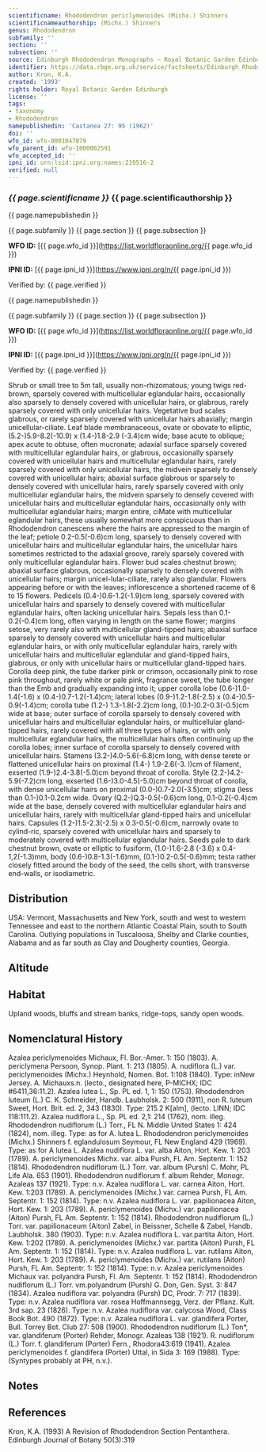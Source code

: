 ```yaml
---
scientificname: Rhododendron periclymenoides (Michx.) Shinners
scientificnameauthorship: (Michx.) Shinners
genus: Rhododendron
subfamily: ''
section: ''
subsection: ''
source: Edinburgh Rhododendron Monographs – Royal Botanic Garden Edinburgh
identifier: https://data.rbge.org.uk/service/factsheets/Edinburgh_Rhododendron_Monographs.xhtml
author: Kron, K.A.
created: '1993'
rights holder: Royal Botanic Garden Edinburgh
license: ''
tags:
- taxonomy
- Rhododendron
namepublishedin: 'Castanea 27: 95 (1962)'
doi: ''
wfo_id: wfo-0001047079
wfo_parent_id: wfo-1000002591
wfo_accepted_id: ''
ipni_id: urn:lsid:ipni.org:names:219516-2
verified: null
---
```

### _{{ page.scientificname }}_ {{ page.scientificauthorship }}
 {{ page.namepublishedin }}

{{ page.subfamily }} {{ page.section }} {{ page.subsection }}

**WFO ID:** [{{ page.wfo_id }}](https://list.worldfloraonline.org/{{ page.wfo_id }})

**IPNI ID:** [{{ page.ipni_id }}](https://www.ipni.org/n/{{ page.ipni_id }})

Verified by: {{ page.verified }}

 {{ page.namepublishedin }}

{{ page.subfamily }} {{ page.section }} {{ page.subsection }}

**WFO ID:** [{{ page.wfo_id }}](https://list.worldfloraonline.org/{{ page.wfo_id }})

**IPNI ID:** [{{ page.ipni_id }}](https://www.ipni.org/n/{{ page.ipni_id }})

Verified by: {{ page.verified }}



Shrub or small tree to 5m tall, usually non-rhizomatous; young twigs red-brown, sparsely covered with multicellular eglandular hairs, occasionally also sparsely to densely covered with unicellular hairs, or glabrous, rarely sparsely covered with only unicellular hairs. Vegetative bud scales glabrous, or rarely sparsely covered with unicellular hairs abaxially; margin unicellular-ciliate. Leaf blade membranaceous, ovate or obovate to elliptic, (5.2-)5.9-8.2(-10.9) x (1.4-)1.8-2.9 (-3.4)cm wide; base acute to oblique; apex acute to obtuse, often mucronate; adaxial surface sparsely covered with multicellular eglandular hairs, or glabrous, occasionally sparsely covered with unicellular hairs and multicellular eglandular hairs, rarely sparsely covered with only unicellular hairs, the midvein sparsely to densely covered with unicellular hairs; abaxial surface glabrous or sparsely to densely covered with unicellular hairs, rarely sparsely covered with only multicellular eglandular hairs, the midvein sparsely to densely covered with unicellular hairs and multicellular eglandular hairs, occasionally only with multicellular eglandular hairs; margin entire, ciMate with multicellular eglandular hairs, these usually somewhat more conspicuous than in Rhododendron canescens where the hairs are appressed to the margin of the leaf; petiole 0.2-0.5(-0.6)cm long, sparsely to densely covered with unicellular hairs and multicellular eglandular hairs, the unicellular hairs sometimes restricted to the adaxial groove, rarely sparsely covered with only multicellular eglandular hairs. Flower bud scales chestnut brown; abaxial surface glabrous, occasionally sparsely to densely covered with unicellular hairs; margin unicel-lular-ciliate, rarely also glandular. Flowers appearing before or with the leaves; inflorescence a shortened raceme of 6 to 15 flowers. Pedicels (0.4-)0.6-1.2(-1.9)cm long, sparsely covered with unicellular hairs and sparsely to densely covered with multicellular eglandular hairs, often lacking unicellular hairs. Sepals less than 0.1-0.2(-0.4)cm long, often varying in length on the same flower; margins setose, very rarely also with multicellular gland-tipped hairs; abaxial surface sparsely to densely covered with unicellular hairs and multicellular eglandular hairs, or with only multicellular eglandular hairs, rarely with unicellular hairs and multicellular eglandular and gland-tipped hairs, glabrous, or only with unicellular hairs or multicellular gland-tipped hairs. Corolla deep pink, the tube darker pink or crimson, occasionally pink to rose pink throughout, rarely white or pale pink, fragrance sweet, the tube longer than the Emb and gradually expanding into it; upper corolla lobe (0.6-)1.0-1.4(-1.6) x (0.4-)0.7-1.2(-1.4)cm; lateral lobes (0.9-)1.2-1.8(-2.5) x (0.4-)0.5-0.9(-1.4)cm; corolla tube (1.2-) 1.3-1.8(-2.2)cm long, (0.1-)0.2-0.3(-0.5)cm wide at base; outer surface of corolla sparsely to densely covered with unicellular hairs and multicellular eglandular hairs, or multicellular gland-tipped hairs, rarely covered with all three types of hairs, or with only multicellular eglandular hairs, the multicellular hairs often continuing up the corolla lobes; inner surface of corolla sparsely to densely covered with unicellular hairs. Stamens (3.2-)4.0-5.6(-6.8)cm long, with dense terete or flattened unicellular hairs on proximal (1.4-) 1.9-2.6(-3. l)cm of filament, exserted (1.9-)2.4-3.8(-5.0)cm beyond throat of corolla. Style (2.2-)4.2-5.9(-7.2)cm long, exserted (1.6-)3.0-4.5(-5.0)cm beyond throat of corolla, with dense unicellular hairs on proximal (0.0-)0.7-2.0(-3.5)cm; stigma (less than 0.1-)0.1-0.2cm wide. Ovary (Q.2-)Q.3-0.5(-0.6)cm long, 0.1-0.2(-0.4)cm wide at the base, densely covered with multicellular eglandular hairs and unicellular hairs, rarely with multicellular gland-tipped hairs and unicellular hairs. Capsules (1.2-)1.5-2.3(-2.5) x 0.3-0.5(-0.6)cm, narrowly ovate to cylind-ric, sparsely covered with unicellular hairs and sparsely to moderately covered with multicellular eglandular hairs. Seeds pale to dark chestnut brown, ovate or elliptic to fusiform, (1.0-)1.6-2.8 (-3.6) x 0.4-1,2(-1.3)mm, body (0.6-)0.8-1.3(-1.6)mm, (0.1-)0.2-0.5(-0.6)mm; testa rather closely fitted around the body of the seed, the cells short, with transverse end-walls, or isodiametric.

## Distribution
USA: Vermont, Massachusetts and New York, south and west to western Tennessee and east to the northern Atlantic Coastal Plain, south to South Carolina. Outlying populations in Tuscaloosa, Shelby and Clarke counties, Alabama and as far south as Clay and Dougherty counties, Georgia.

## Altitude


## Habitat
Upland woods, bluffs and stream banks, ridge-tops, sandy open woods.

## Nomenclatural History
Azalea periclymenoides Michaux, Fl. Bor.-Amer. 1: 150 (1803). A. periclymena Persoon, Synop. Plant. 1: 213 (1805). A. nudiflora (L.) var. periclymenoides (Michx.) Heynhold, Nomen. Bot. 1:108 (1840). Type: inNew Jersey. A. Michauxs.n. (lecto., designated here, P-MICHX; IDC #6411,36:11.2). Azalea lutea L., Sp. PL ed. 1, 1: 150 (1753). Rhododendron luteum (L.) C. K. Schneider, Handb. Laubholsk. 2: 500 (1911), non R. luteum Sweet, Hort. Brit. ed. 2, 343 (1830). Type: 215.2 K[alm], (lecto. LINN; IDC 118:111.2). Azalea nudiflora L., Sp. PL ed. 2,1: 214 (1762), nom. illeg. Rhododendron nudiflorum (L.) Torr., FL N. Middle United States 1: 424 (1824), nom. illeg. Type: as for A. lutea L. Rhododendron periclymenoides (Michx.) Shinners f. eglandulosum Seymour, FL New England 429 (1969). Type: as for A lutea L. Azalea nudiflora L. var. alba Aiton, Hort. Kew. 1: 203 (1789). A. periclymenoides Michx. var. alba Pursh, FL Am. Septentr. 1: 152 (1814). Rhododendron nudiflorum (L.) Torr. var. album (Pursh) C. Mohr, PL Life Ala. 653 (1901). Rhododendron nudiflorum f. album Rehder, Monogr. Azaleas 137 (1921). Type: n.v. Azalea nudiflora L. var. carnea Aiton, Hort. Kew. 1:203 (1789). A. periclymenoides (Michx.) var. carnea Pursh, FL Am. Septentr. 1: 152 (1814). Type: n.v. Azalea nudiflora L. var. papilionacea Aiton, Hort. Kew. 1: 203 (1789). A. periclymenoides (Michx.) var. papilionacea (Aiton) Pursh, FL Am. Septentr. 1: 152 (1814). Rhododendron nudiflorum (L.) Torr. var. papilionaceum (Aiton) Zabel, in Beissner, Schelle & Zabel, Handb. Laubholsk. 380 (1903). Type: n.v. Azalea nudiflora L. var.partita Aiton, Hort. Kew. 1:202 (1789). A. periclymenoides (Michx.) var. partita (Aiton) Pursh, FL Am. Septentr. 1: 152 (1814). Type: n.v. Azalea nudiflora L. var. rutilans Aiton, Hort. Kew. 1: 203 (1789). A. periclymenoides (Michx.) var. rutilans (Aiton) Pursh, FL Am. Septentr. 1: 152 (1814). Type: n.v. Azalea periclymenoides Michaux var. polyandra Pursh, Fl. Am. Septentr. 1: 152 (1814). Rhododendron nudiflorum (L.) Torr. vm.polyandrum (Pursh) G. Don, Gen. Syst. 3: 847 (1834). Azalea nudiflora var. polyandra (Pursh) DC, Prodr. 7: 717 (1839). Type: n.v. Azalea nudiflora var. rosea Hoffmannsegg, Verz. der Pflanz. Kult. 3rd sap. 23 (1826). Type: n.v. Azalea nudiflora var. calycosa Wood, Class Book Bot. 490 (1872). Type: n.v. Azalea nudiflora L. var. glandifera Porter, Bull. Torrey Bot. Club 27: 508 (1900). Rhododendron nudiflorum (L.) Ton*, var. glandiferum (Porter) Rehder, Monogr. Azaleas 138 (1921). R. nudiflorum (L.) Torr. f. glandiferum (Porter) Fern., Rhodora43:619 (1941). Azalea periclymenoides f. glandifera (Porter) Uttal, in Sida 3: 169 (1988). Type: (Syntypes probably at PH, n.v.).
                       
## Notes


## References

Kron, K.A. (1993) A Revision of Rhododendron Section Pentanthera. Edinburgh Journal of Botany 50(3):319
